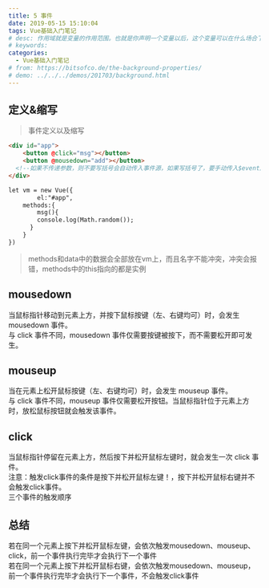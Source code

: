 ```yaml
---
title: 5 事件
date: 2019-05-15 15:10:04
tags: Vue基础入门笔记
# desc: 作用域就是变量的作用范围。也就是你声明一个变量以后，这个变量可以在什么场合下使用。以前的JavaScript只有全局作用域，和函数作用域。
# keywords: 
categories:
  - Vue基础入门笔记
# from: https://bitsofco.de/the-background-properties/
# demo: ../../../demos/201703/background.html
---
```


## 定义&缩写
> 事件定义以及缩写

```html
<div id="app">
	<button @click="msg"></button>
	<button @mousedown="add"></button>
  <!--如果不传递参数，则不要写括号会自动传入事件源，如果写括号了，要手动传入$event属性-->
</div>

let vm = new Vue({
		el:"#app",
    methods:{
    	msg(){
        console.log(Math.random());
      }
    }
})
```

> methods和data中的数据会全部放在vm上，而且名字不能冲突，冲突会报错，methods中的this指向的都是实例

## mousedown
当鼠标指针移动到元素上方，并按下鼠标按键（左、右键均可）时，会发生 mousedown 事件。<br />与 click 事件不同，mousedown 事件仅需要按键被按下，而不需要松开即可发生。

## mouseup
当在元素上松开鼠标按键（左、右键均可）时，会发生 mouseup 事件。<br />与 click 事件不同，mouseup 事件仅需要松开按钮。当鼠标指针位于元素上方时，放松鼠标按钮就会触发该事件。

## click
当鼠标指针停留在元素上方，然后按下并松开鼠标左键时，就会发生一次 click 事件。<br />注意：触发click事件的条件是按下并松开鼠标左键！，按下并松开鼠标右键并不会触发click事件。<br />三个事件的触发顺序

## 总结
若在同一个元素上按下并松开鼠标左键，会依次触发mousedown、mouseup、click，前一个事件执行完毕才会执行下一个事件<br />若在同一个元素上按下并松开鼠标右键，会依次触发mousedown、mouseup，前一个事件执行完毕才会执行下一个事件，不会触发click事件
